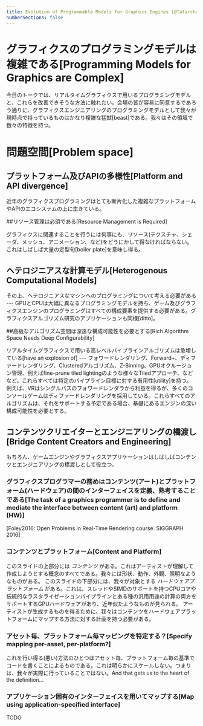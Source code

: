 ```yaml
---
title: Evolution of Programmable Models for Graphics Engines [@Tatarchuk2017]
numberSections: false
---
```


# グラフィクスのプログラミングモデルは複雑である[Programming Models for Graphics are Complex]

今日のトークでは、リアルタイムグラフィクスで用いるプログラミングモデルと、これらを改善できそうな方法に触れたい。会場の皆が容易に同意するであろう通りに、グラフィクスエンジニアリングのプログラミングモデルとして我々が現時点で持っているものはかなり複雑な猛獣[beast]である。我々はその領域で数々の特徴を持つ。

# 問題空間[Problem space]

## プラットフォーム及びAPIの多様性[Platform and API divergence]

近年のグラフィクスプログラミングはとても断片化した複雑なプラットフォームやAPIのエコシステムの上に生きている。

##リソース管理は必須である[Resource Management is Required]

グラフィクスに関連することを行うには何事にも、リソース(テクスチャ、シェーダ、メッシュ、アニメーション、など)をどうにかして得なければならない。これはしばしば大量の定型句[boiler plate]を意味し得る。

## ヘテロジニアスな計算モデル[Heterogenous Computational Models]

その上、ヘテロジニアスなマシンへのプログラミングについて考える必要がある --- GPUとCPUは大幅に異なるプログラミングモデルを持ち、ゲーム及びグラフィクスエンジンのプログラミングはすべての構成要素を提供する必要がある。グラフィクスアルゴリズム研究のアプリケーションも同様[ditto]。

##高級なアルゴリズム空間は深遠な構成可能性を必要とする[Rich Algorithm Space Needs Deep Configurability]

リアルタイムグラフィクスで用いる高レベルパイプラインアルゴリズムは急増している[have an explosion of] --- フォワードレンダリング、Forward+、ディファードレンダリング、Clusteredアルゴリズム、Z-Binning、GPUオクルージョン管理、例えばfine-prune tiled lightingのような様々なTiledアプローチ、などなど。これらすべては特定のパイプライン目標に対する有用性[utility]を持つ。例えば、VRはシングルパスのフォワードレンダラから利益を得るが、多くのコンソールゲームはディファードレンダリングを採用している。これらすべてのアルゴリズムは、それをサポートする予定である場合、基礎にあるエンジンの深い構成可能性を必要とする。

## コンテンツクリエイターとエンジニアリングの橋渡し[Bridge Content Creators and Engineering]

もちろん、ゲームエンジンやグラフィクスアプリケーションはしばしばコンテンツとエンジニアリングの橋渡しとして役立つ。

### グラフィクスプログラマーの務めはコンテンツ(アート)とプラットフォーム(ハードウェア)の間のインターフェイスを定義、熟考することである[The task of a graphics programmer is to define and mediate the interface between content (art) and platform (HW)]

[Foley2016: Open Problems in Real-Time Rendering course. SIGGRAPH 2016]

### コンテンツとプラットフォーム[Content and Platform]

このスライドの上部分には *コンテンツ* がある。これはアーティストが理解して作成しようとする概念のすべてである。我々には形状、動作、外観、照明なようなものがある。
このスライドの下部分には、我々が対象とする *ハードウェアプラットフォーム* がある。これは、スレッドやSIMDのサポートを持つCPUコアや伝統的なラスタライゼーションパイプラインとある種の汎用用途の計算の両方をサポートするGPUハードウェアがあり、近年似たようなものが見られる。
アーティストが生成するものを得るために、我々はコンテンツをハードウェアプラットフォームにマップする方法に対する計画を持つ必要がある。

### アセット毎、プラットフォーム毎マッピングを特定する？[Specify mapping per-asset, per-platform?]

これを行い得る(悪い)方法のひとつはアセット毎、プラットフォーム毎の基準でコードを書くことによるものである。これは明らかにスケールしない。つまりは、我々が実際に行っていることではない。And that gets us to the heart of the definition...

### アプリケーション固有のインターフェイスを用いてマップする[Map using application-specified interface]

TODO
